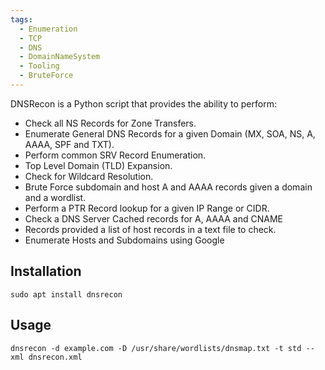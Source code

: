 ```yaml
---
tags:
  - Enumeration
  - TCP
  - DNS
  - DomainNameSystem
  - Tooling
  - BruteForce
---
```

DNSRecon is a Python script that provides the ability to perform:

- Check all NS Records for Zone Transfers.
- Enumerate General DNS Records for a given Domain (MX, SOA, NS, A, AAAA, SPF and TXT).
- Perform common SRV Record Enumeration.
- Top Level Domain (TLD) Expansion.
- Check for Wildcard Resolution.
- Brute Force subdomain and host A and AAAA records given a domain and a wordlist.
- Perform a PTR Record lookup for a given IP Range or CIDR.
- Check a DNS Server Cached records for A, AAAA and CNAME
- Records provided a list of host records in a text file to check.
- Enumerate Hosts and Subdomains using Google

## Installation

```
sudo apt install dnsrecon
```
## Usage 

```
dnsrecon -d example.com -D /usr/share/wordlists/dnsmap.txt -t std --xml dnsrecon.xml
```